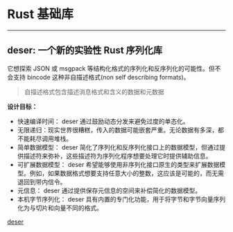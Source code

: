# Rust 基础库

---

## deser: 一个新的实验性 Rust 序列化库

它想探索 JSON 或 msgpack 等结构化格式的序列化和反序列化的可能性。但不会支持 bincode 这种非自描述格式(non self describing formats)。

> 自描述格式包含描述消息格式和含义的数据和元数据

**设计目标：**

- 快速编译时间： deser 通过鼓励动态分发来避免过度的单态化。
- 无限递归：现实世界很糟糕，传入的数据可能嵌套严重。无论数据有多深，都不能耗尽调用堆栈。
- 简单数据模型： deser 简化了序列化和反序列化接口上的数据模型，但通过提供描述符来弥补，这些描述符为序列化程序想要处理它时提供辅助信息。
- 可扩展数据模型： deser 希望能够使用非序列化接口原生的类型来扩展数据模型。例如，如果数据格式想要支持任意大小的整数，这应该是可能的，而无需退回到带内信令。
- 元信息： deser 通过提供保存元信息的空间来补偿简化的数据模型。
- 本机字节序列化： deser 具有内置的专门化功能，用于将字节和字节向量序列化为与切片和向量不同的格式。


[deser](https://github.com/mitsuhiko/deser)